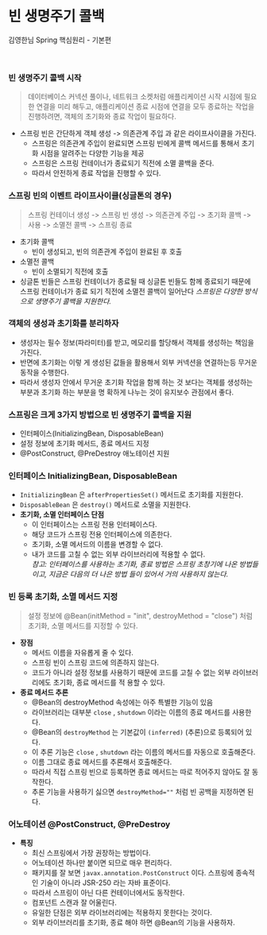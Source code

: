 # 빈 생명주기 콜백
김영한님 Spring 핵심원리 - 기본편

<br>

### 빈 생명주기 콜백 시작
> 데이터베이스 커넥션 풀이나, 네트워크 소켓처럼 애플리케이션 시작 시점에 필요한 연결을 미리 해두고, 애플리케이션 종료 시점에 연결을 모두 종료하는 작업을 진행하려면, 객체의 초기화와 종료 작업이 필요하다.
* 스프링 빈은 간단하게 객체 생성 -> 의존관계 주입 과 같은 라이프사이클을 가진다.
  * 스프링은 의존관계 주입이 완료되면 스프링 빈에게 콜백 메서드를 통해서 초기화 시점을 알려주는 다양한 기능을 제공
  * 스프링은 스프링 컨테이너가 종료되기 직전에 소멸 콜백을 준다.
  * 따라서 안전하게 종료 작업을 진행할 수 있다.

### 스프링 빈의 이벤트 라이프사이클(싱글톤의 경우)
> 스프링 컨테이너 생성 -> 스프링 빈 생성 -> 의존관계 주입 -> 초기화 콜백 -> 사용 -> 소멸전 콜백 -> 스프링 종료
* 초기화 콜백
  * 빈이 생성되고, 빈의 의존관계 주입이 완료된 후 호출
* 소멸전 콜백
  * 빈이 소멸되기 직전에 호출
* 싱글톤 빈들은 스프링 컨테이너가 종료될 때 싱글톤 빈들도 함께 종료되기 때문에 스프링 컨테이너가 종료 되기 직전에 소멸전 콜백이 일어난다
*스프링은 다양한 방식으로 생명주기 콜백을 지원한다.*

### 객체의 생성과 초기화를 분리하자
* 생성자는 필수 정보(파라미터)를 받고, 메모리를 할당해서 객체를 생성하는 책임을 가진다.
* 반면에 초기화는 이렇 게 생성된 값들을 활용해서 외부 커넥션을 연결하는등 무거운 동작을 수행한다.
* 따라서 생성자 안에서 무거운 초기화 작업을 함께 하는 것 보다는 객체를 생성하는 부분과 초기화 하는 부분을 명 확하게 나누는 것이 유지보수 관점에서 좋다.

### 스프링은 크게 3가지 방법으로 빈 생명주기 콜백을 지원
* 인터페이스(InitializingBean, DisposableBean)
* 설정 정보에 초기화 메서드, 종료 메서드 지정
* @PostConstruct, @PreDestroy 애노테이션 지원

### 인터페이스 InitializingBean, DisposableBean
* `InitializingBean` 은 `afterPropertiesSet()` 메서드로 초기화를 지원한다.
* `DisposableBean` 은 `destroy()` 메서드로 소멸을 지원한다.
* **초기화, 소멸 인터페이스 단점**
  * 이 인터페이스는 스프링 전용 인터페이스다.
  * 해당 코드가 스프링 전용 인터페이스에 의존한다.
  * 초기화, 소멸 메서드의 이름을 변경할 수 없다.
  * 내가 코드를 고칠 수 없는 외부 라이브러리에 적용할 수 없다.    
*참고: 인터페이스를 사용하는 초기화, 종료 방법은 스프링 초창기에 나온 방법들이고, 지금은 다음의 더 나은 방법 들이 있어서 거의 사용하지 않는다.*

### 빈 등록 초기화, 소멸 메서드 지정
> 설정 정보에 @Bean(initMethod = "init", destroyMethod = "close") 처럼 초기화, 소멸 메서드를 지정할 수 있다.
* **장점**
  * 메서드 이름을 자유롭게 줄 수 있다.
  * 스프링 빈이 스프링 코드에 의존하지 않는다.
  * 코드가 아니라 설정 정보를 사용하기 때문에 코드를 고칠 수 없는 외부 라이브러리에도 초기화, 종료 메서드를 적 용할 수 있다.
* **종료 메서드 추론**
  * @Bean의 destroyMethod 속성에는 아주 특별한 기능이 있음
  * 라이브러리는 대부분 `close` , `shutdown` 이라는 이름의 종료 메서드를 사용한다.
  * @Bean의 `destroyMethod` 는 기본값이 `(inferred)` (추론)으로 등록되어 있다.
  * 이 추론 기능은 `close` , `shutdown` 라는 이름의 메서드를 자동으로 호출해준다.
  * 이름 그대로 종료 메서드를 추론해서 호출해준다.
  * 따라서 직접 스프링 빈으로 등록하면 종료 메서드는 따로 적어주지 않아도 잘 동작한다.
  * 추론 기능을 사용하기 싫으면 `destroyMethod=""` 처럼 빈 공백을 지정하면 된다.
 
### 어노테이션  @PostConstruct, @PreDestroy
* **특징**
  * 최신 스프링에서 가장 권장하는 방법이다.
  * 어노테이션 하나만 붙이면 되므로 매우 편리하다.
  * 패키지를 잘 보면 `javax.annotation.PostConstruct` 이다. 스프링에 종속적인 기술이 아니라 JSR-250 라는 자바 표준이다.
  * 따라서 스프링이 아닌 다른 컨테이너에서도 동작한다.
  * 컴포넌트 스캔과 잘 어울린다.
  * 유일한 단점은 외부 라이브러리에는 적용하지 못한다는 것이다.
  * 외부 라이브러리를 초기화, 종료 해야 하면 @Bean의 기능을 사용하자.
